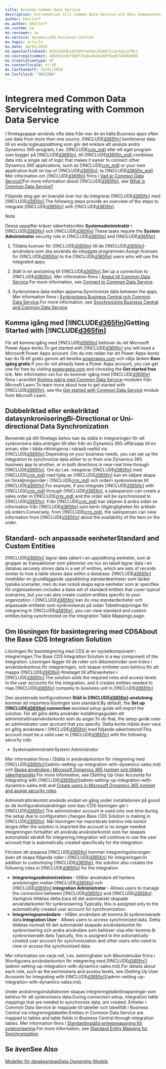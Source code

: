 ```yaml
---
title: Använda Common Data Service
description: Introduktion till Common Data Service och dess komponenter.
author: bholtorf
ms.author: bholtorf
ms.custom: na
ms.reviewer: na
ms.service: dynamics365-business-central
ms.topic: article
ms.date: 10/01/2020
ms.openlocfilehash: 85823e93b1d239bf4e59ec6a8872cdc4a2cef9c1
ms.sourcegitcommit: ddbb5cede750df1baba4b3eab8fbed6744b5b9d6
ms.translationtype: HT
ms.contentlocale: sv-SE
ms.lasthandoff: 10/01/2020
ms.locfileid: "3911586"
---
```

# <a name="integrating-with-common-data-service"></a><span data-ttu-id="cafed-103">Integrera med Common Data Service</span><span class="sxs-lookup"><span data-stu-id="cafed-103">Integrating with Common Data Service</span></span>

<span data-ttu-id="cafed-104">I företagsappar används ofta data från mer än en källa.</span><span class="sxs-lookup"><span data-stu-id="cafed-104">Business apps often use data from more than one source.</span></span> [!INCLUDE[d365fin](includes/cds_long_md.md)] <span data-ttu-id="cafed-105">kombinerar data till en enda logikuppsättning som gör det enklare att ansluta andra Dynamics 365-program, t.ex. [!INCLUDE[crm_md](includes/crm_md.md)] eller ett eget program som bygger på [!INCLUDE[d365fin](includes/cds_long_md.md)], till [!INCLUDE[d365fin_md](includes/d365fin_md.md)].</span><span class="sxs-lookup"><span data-stu-id="cafed-105">combines data into a single set of logic that makes it easier to connect other Dynamics 365 applications, such as [!INCLUDE[crm_md](includes/crm_md.md)] or your own application built on top of [!INCLUDE[d365fin](includes/cds_long_md.md)], to [!INCLUDE[d365fin_md](includes/d365fin_md.md)].</span></span> <span data-ttu-id="cafed-106">Mer information om [!INCLUDE[d365fin](includes/cds_long_md.md)] finns i [Vad är Common Data Service?](https://docs.microsoft.com/powerapps/maker/common-data-service/data-platform-intro)</span><span class="sxs-lookup"><span data-stu-id="cafed-106">For more information about [!INCLUDE[d365fin](includes/cds_long_md.md)], see [What is Common Data Service?](https://docs.microsoft.com/powerapps/maker/common-data-service/data-platform-intro)</span></span>

<span data-ttu-id="cafed-107">Följande steg ger en översikt över hur du integrerar [!INCLUDE[d365fin](includes/cds_long_md.md)] med [!INCLUDE[d365fin](includes/d365fin_md.md)].</span><span class="sxs-lookup"><span data-stu-id="cafed-107">The following steps provide an overview of the steps to integrate [!INCLUDE[d365fin](includes/cds_long_md.md)] with [!INCLUDE[d365fin](includes/d365fin_md.md)].</span></span>

> [!Note]  
> <span data-ttu-id="cafed-108">Dessa uppgifter kräver säkerhetsrollen **Systemadministratör** i [!INCLUDE[d365fin](includes/cds_long_md.md)] och [!INCLUDE[d365fin](includes/d365fin_md.md)].</span><span class="sxs-lookup"><span data-stu-id="cafed-108">These tasks require the **System Administrator** security role in [!INCLUDE[d365fin](includes/cds_long_md.md)] and [!INCLUDE[d365fin](includes/d365fin_md.md)].</span></span>  

1. <span data-ttu-id="cafed-109">Tilldela licenser för [!INCLUDE[d365fin](includes/cds_long_md.md)] till de [!INCLUDE[d365fin](includes/d365fin_md.md)]-användare som ska använda de inbyggda programmen.</span><span class="sxs-lookup"><span data-stu-id="cafed-109">Assign licenses for [!INCLUDE[d365fin](includes/cds_long_md.md)] to the [!INCLUDE[d365fin](includes/d365fin_md.md)] users who will use the integrated apps.</span></span>

2. <span data-ttu-id="cafed-110">Ställ in en anslutning till [!INCLUDE[d365fin](includes/cds_long_md.md)].</span><span class="sxs-lookup"><span data-stu-id="cafed-110">Set up a connection to [!INCLUDE[d365fin](includes/cds_long_md.md)].</span></span> <span data-ttu-id="cafed-111">Mer information finns i [Anslut till Common Data Service](admin-how-to-set-up-a-dynamics-crm-connection.md).</span><span class="sxs-lookup"><span data-stu-id="cafed-111">For more information, see [Connect to Common Data Service](admin-how-to-set-up-a-dynamics-crm-connection.md).</span></span>  

3. <span data-ttu-id="cafed-112">Synkronisera data mellan apparna.</span><span class="sxs-lookup"><span data-stu-id="cafed-112">Synchronize data between the apps.</span></span> <span data-ttu-id="cafed-113">Mer information finns i [Synkronisera Business Central och Common Data Service](admin-synchronizing-business-central-and-sales.md).</span><span class="sxs-lookup"><span data-stu-id="cafed-113">For more information, see [Synchronizing Business Central and Common Data Service](admin-synchronizing-business-central-and-sales.md).</span></span> 

## <a name="getting-started-with-d365fin"></a><span data-ttu-id="cafed-114">Komma igång med [!INCLUDE[d365fin](includes/cds_long_md.md)]</span><span class="sxs-lookup"><span data-stu-id="cafed-114">Getting Started with [!INCLUDE[d365fin](includes/cds_long_md.md)]</span></span>
<span data-ttu-id="cafed-115">För att komma igång med [!INCLUDE[d365fin](includes/cds_long_md.md)] behöver du ett Microsoft Power Apps-konto.</span><span class="sxs-lookup"><span data-stu-id="cafed-115">To get started with [!INCLUDE[d365fin](includes/cds_long_md.md)] you will need a Microsoft Power Apps account.</span></span> <span data-ttu-id="cafed-116">Om du inte redan har ett Power Apps-konto kan du få ett gratis genom att besöka [powerapps.com](https://web.powerapps.com/?utm_source=padocs&utm_medium=linkinadoc&utm_campaign=referralsfromdoc) och välja länken **Kom igång gratis**.</span><span class="sxs-lookup"><span data-stu-id="cafed-116">If you do not already have a Power Apps account, you can get one for free by visiting [powerapps.com](https://web.powerapps.com/?utm_source=padocs&utm_medium=linkinadoc&utm_campaign=referralsfromdoc) and choosing the **Get started free** link.</span></span> <span data-ttu-id="cafed-117">Mer information om hur du kommer igång med [!INCLUDE[d365fin](includes/cds_long_md.md)] finns i avsnittet [Komma igång med Common Data Service](https://docs.microsoft.com/learn/modules/get-started-with-powerapps-common-data-service/)-modulen från Microsft Learn.</span><span class="sxs-lookup"><span data-stu-id="cafed-117">To learn more about how to get started with [!INCLUDE[d365fin](includes/cds_long_md.md)], see the [Get started with Common Data Service](https://docs.microsoft.com/learn/modules/get-started-with-powerapps-common-data-service/) module from Microsft Learn.</span></span>

## <a name="bi-directional-or-uni-directional-data-synchronization"></a><span data-ttu-id="cafed-118">Dubbelriktad eller enkelriktad datasynkronisering</span><span class="sxs-lookup"><span data-stu-id="cafed-118">Bi-Directional or Uni-directional Data Synchronization</span></span>
<span data-ttu-id="cafed-119">Beroende på ditt företags behov kan du ställa in integreringen för att synkronisera data antingen till eller från en Dynamics 365-affärsapp till en annan, eller i båda riktningarna i närapå realtid via [!INCLUDE[d365fin](includes/cds_long_md.md)].</span><span class="sxs-lookup"><span data-stu-id="cafed-119">Depending on your business needs, you can set up the integration to synchronize data either to or from one Dynamics 365 business app to another, or in both directions in near-real time through [!INCLUDE[d365fin](includes/cds_long_md.md)].</span></span> <span data-ttu-id="cafed-120">Om du t.ex. integrerar [!INCLUDE[d365fin](includes/d365fin_md.md)] med [!INCLUDE[crm_md](includes/crm_md.md)] med hjälp av [!INCLUDE[d365fin](includes/cds_long_md.md)] kan en säljare skapa en försäljningsorder i [!INCLUDE[crm_md](includes/crm_md.md)] och ordern synkroniseras till [!INCLUDE[d365fin](includes/d365fin_md.md)].</span><span class="sxs-lookup"><span data-stu-id="cafed-120">For example, if you integrate [!INCLUDE[d365fin](includes/d365fin_md.md)] with [!INCLUDE[crm_md](includes/crm_md.md)] through [!INCLUDE[d365fin](includes/cds_long_md.md)], a salesperson can create a sales order in [!INCLUDE[crm_md](includes/crm_md.md)] and the order will be synchronized to [!INCLUDE[d365fin](includes/d365fin_md.md)].</span></span> <span data-ttu-id="cafed-121">Från [!INCLUDE[crm_md](includes/crm_md.md)] kan säljaren å andra sidan se information från [!INCLUDE[d365fin](includes/d365fin_md.md)] som berör tillgängligheten för artikeln på ordern.</span><span class="sxs-lookup"><span data-stu-id="cafed-121">Conversely, from [!INCLUDE[crm_md](includes/crm_md.md)], the salesperson can view information from [!INCLUDE[d365fin](includes/d365fin_md.md)] about the availability of the item on the order.</span></span> 

## <a name="standard-and-custom-entities"></a><span data-ttu-id="cafed-122">Standard- och anpassade eenheter</span><span class="sxs-lookup"><span data-stu-id="cafed-122">Standard and Custom Entities</span></span>
[!INCLUDE[d365fin](includes/cds_long_md.md)] <span data-ttu-id="cafed-123">lagrar data säkert i en uppsättning eenheter, som är grupper av transaktioner som påminner om hur en tabell lagrar data i en databas.</span><span class="sxs-lookup"><span data-stu-id="cafed-123">securely stores data in a set of entities, which are sets of records similar to how a table stores data within a database.</span></span> [!INCLUDE[d365fin](includes/cds_long_md.md)] <span data-ttu-id="cafed-124">innehåller en grundläggande uppsättning standardeenheter som täcker typiska scenarier, men du kan också skapa egna eenheter som är specifika för organisationen.</span><span class="sxs-lookup"><span data-stu-id="cafed-124">includes a base set of standard entities that cover typical scenarios, but you can also create custom entities specific to your organization.</span></span> <span data-ttu-id="cafed-125">I [!INCLUDE[d365fin](includes/d365fin_md.md)] kan du visa standardenheter och anpassade entiteter som synkroniseras på sidan Tabellmappningar för integrering.</span><span class="sxs-lookup"><span data-stu-id="cafed-125">In [!INCLUDE[d365fin](includes/d365fin_md.md)], you can view standard and custom entities being synchronized on the Integration Table Mappings page.</span></span>

## <a name="about-the-base-cds-integration-solution"></a><span data-ttu-id="cafed-126">Om lösningen för basintegrering med CDS</span><span class="sxs-lookup"><span data-stu-id="cafed-126">About the Base CDS Integration Solution</span></span>

<span data-ttu-id="cafed-127">Lösningen för basintegrering med CDS är en nyckelkomponent i integreringen.</span><span class="sxs-lookup"><span data-stu-id="cafed-127">The Base CDS Integration Solution is a key component of the integration.</span></span> <span data-ttu-id="cafed-128">Lösningen lägger till de roller och åtkomstnivåer som krävs i användarkontona för integreringen, och skapar entiteter som behövs för att mappa [!INCLUDE[d365fin](includes/d365fin_md.md)]-företaget till affärsenheten i [!INCLUDE[d365fin](includes/cds_long_md.md)].</span><span class="sxs-lookup"><span data-stu-id="cafed-128">The solution adds the required roles and access levels to the user accounts for the integration, and it creates entities needed to map [!INCLUDE[d365fin](includes/d365fin_md.md)] company to business unit in [!INCLUDE[d365fin](includes/cds_long_md.md)].</span></span> 

<span data-ttu-id="cafed-129">Den assisterade konfigurationen **Ställ in [!INCLUDE[d365fin](includes/cds_long_md.md)]-anslutning** kommer att importera lösningen som standard.</span><span class="sxs-lookup"><span data-stu-id="cafed-129">By default, the **Set up [!INCLUDE[d365fin](includes/cds_long_md.md)] connection** assisted setup guide will import the solution.</span></span> <span data-ttu-id="cafed-130">För att göra detta använder inställningsguiden ett administratörsanvändarkonto som du anger.</span><span class="sxs-lookup"><span data-stu-id="cafed-130">To do that, the setup guide uses an administrator user account that you specify.</span></span> <span data-ttu-id="cafed-131">Detta konto måste även vara en giltig användare i [!INCLUDE[d365fin](includes/cds_long_md.md)] med följande säkerhetsroll:</span><span class="sxs-lookup"><span data-stu-id="cafed-131">This account must be a valid user in [!INCLUDE[d365fin](includes/cds_long_md.md)] with the following security role:</span></span>

* <span data-ttu-id="cafed-132">Systemadministratör</span><span class="sxs-lookup"><span data-stu-id="cafed-132">System Administrator</span></span>  

<span data-ttu-id="cafed-133">Mer information finns i [Ställa in användarkonton för integrering med [!INCLUDE[d365fin](includes/cds_long_md.md)]](admin-setting-up-integration-with-dynamics-sales.md) och [Skapa användare i Microsoft Dynamics 365 (online) och tilldela säkerhetsroller](/dynamics365/customer-engagement/admin/create-users-assign-online-security-roles).</span><span class="sxs-lookup"><span data-stu-id="cafed-133">For more information, see [Setting Up User Accounts for Integrating with [!INCLUDE[d365fin](includes/cds_long_md.md)]](admin-setting-up-integration-with-dynamics-sales.md) and [Create users in Microsoft Dynamics 365 (online) and assign security roles](/dynamics365/customer-engagement/admin/create-users-assign-online-security-roles).</span></span> 

<span data-ttu-id="cafed-134">Administratörskontot används endast en gång under installationen på grund av de konfigurationsändringar som bas-CDS-lösningen gör i [!INCLUDE[d365fin](includes/cds_long_md.md)].</span><span class="sxs-lookup"><span data-stu-id="cafed-134">The administrator account is used only one time during the setup due to configuration changes Base CDS Solution is making in [!INCLUDE[d365fin](includes/cds_long_md.md)].</span></span> <span data-ttu-id="cafed-135">När lösningen har importerats behövs inte kontot längre.</span><span class="sxs-lookup"><span data-stu-id="cafed-135">After the solution is imported the account is no longer needed.</span></span> <span data-ttu-id="cafed-136">Integreringen fortsätter att använda användarkontot som har skapats automatiskt särskilt för integrering.</span><span class="sxs-lookup"><span data-stu-id="cafed-136">Integration will continue to use the user account that is automatically created specifically for the integration.</span></span>

<span data-ttu-id="cafed-137">Förutom att anpassa [!INCLUDE[d365fin](includes/cds_long_md.md)]  kommer integreringslösningen även att skapa följande roller i [!INCLUDE[d365fin](includes/cds_long_md.md)] för integreringen:</span><span class="sxs-lookup"><span data-stu-id="cafed-137">In addition to customizing [!INCLUDE[d365fin](includes/cds_long_md.md)], the solution also creates the following roles in [!INCLUDE[d365fin](includes/cds_long_md.md)] for the integration:</span></span>

* <span data-ttu-id="cafed-138">**Integreringsadministratören** - tillåter användare att hantera anslutningen mellan [!INCLUDE[d365fin](includes/d365fin_md.md)] och [!INCLUDE[d365fin](includes/cds_long_md.md)].</span><span class="sxs-lookup"><span data-stu-id="cafed-138">**Integration Administrator** - Allows users to manage the connection between [!INCLUDE[d365fin](includes/d365fin_md.md)] and [!INCLUDE[d365fin](includes/cds_long_md.md)].</span></span> <span data-ttu-id="cafed-139">Vanligtvis tilldelas detta bara till det automatiskt skapade användarkontot för synkronisering.</span><span class="sxs-lookup"><span data-stu-id="cafed-139">Typically, this is assigned only to the automatically created user account for synchronization.</span></span>  
* <span data-ttu-id="cafed-140">**Integreringsanvändare** - tillåter användare att komma åt synkroniserade data.</span><span class="sxs-lookup"><span data-stu-id="cafed-140">**Integration User** - Allows users to access synchronized data.</span></span> <span data-ttu-id="cafed-141">Detta tilldelas normalt till det automatiskt skapade användarkontot för synkronisering och andra användare som behöver visa eller komma åt synkroniserade data.</span><span class="sxs-lookup"><span data-stu-id="cafed-141">Typically, this is assigned to the automatically created user account for synchronization and other users who need to view or access the synchronized data.</span></span>

<span data-ttu-id="cafed-142">Mer information om varje roll, t.ex. behörigheter och åtkomstnivåer finns i [Konfigurera användarkonton för integrering med [!INCLUDE[d365fin](includes/cds_long_md.md)]](admin-setting-up-integration-with-dynamics-sales.md).</span><span class="sxs-lookup"><span data-stu-id="cafed-142">For details about each role, such as the permissions and access levels, see [Setting Up User Accounts for Integrating with [!INCLUDE[d365fin](includes/cds_long_md.md)]](admin-setting-up-integration-with-dynamics-sales.md).</span></span>

<span data-ttu-id="cafed-143">Under anslutningsinstallationen skapas integreringstabellmappningar som behövs för att synkronisera data.</span><span class="sxs-lookup"><span data-stu-id="cafed-143">During connection setup, integration table mappings that are needed to synchronize data, are created.</span></span> <span data-ttu-id="cafed-144">Enheter i Common Data Service är mappade till tabeller och tabellfält i Business Central via integreringstabeller.</span><span class="sxs-lookup"><span data-stu-id="cafed-144">Entities in Common Data Service are mapped to tables and table fields in Business Central through integration tables.</span></span> <span data-ttu-id="cafed-145">Mer information finns i [Standardinställd enhetsmappning för synkronisering](admin-synchronizing-business-central-and-sales.md#standard-entity-mapping-for-synchronization).</span><span class="sxs-lookup"><span data-stu-id="cafed-145">For more information, see [Standard Entity Mapping for Synchronization](admin-synchronizing-business-central-and-sales.md#standard-entity-mapping-for-synchronization).</span></span>

## <a name="see-also"></a><span data-ttu-id="cafed-146">Se även</span><span class="sxs-lookup"><span data-stu-id="cafed-146">See Also</span></span>
[<span data-ttu-id="cafed-147">Modeller för dataägarskap</span><span class="sxs-lookup"><span data-stu-id="cafed-147">Data Ownership Models</span></span>](admin-cds-company-concept.md)  
<!--needs to be removed as this is moved to dev-itpro docs[Walkthrough: Customizing an Integration with Common Data Service](docs.microsoft.com/en-us/dynamics365/business-central/dev-itpro/administration/administration-custom-cds-integration) -->




